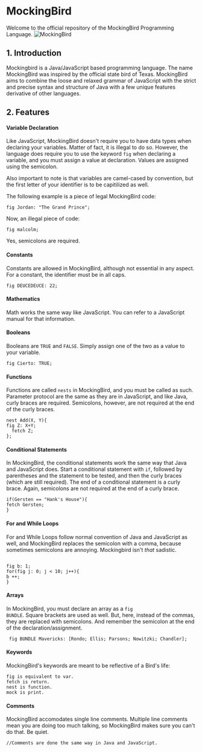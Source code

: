 # MockingBird
Welcome to the official repository of the MockingBird Programming Language.
![MockingBird](http://github.com/J-Play/MockingBird/blob/master/Logo.png)

## 1. Introduction
Mockingbird is a Java/JavaScript based programming language. The name MockingBird was inspired by the official state bird of Texas. MockingBird aims to combine the loose and relaxed grammar of JavaScript with the strict and precise syntax and structure of Java with a few unique features derivative of other languages.

## 2. Features
#### Variable Declaration
Like JavaScript, MockingBird doesn't require you to have data types when declaring your variables. Matter of fact, it is illegal to do so. However, the language does require you to use the keyword <code>fig</code> when declaring a variable, and you must assign a value at declaration. Values are assigned using the semicolon.

Also important to note is that variables are camel-cased by convention, but the first letter of your identifier is to be capitilized as well.

The following example is a piece of legal MockingBird code:
<pre><code>fig Jordan: "The Grand Prince";</code></pre>

Now, an illegal piece of code:
<pre><code>fig malcolm;</code></pre>

Yes, semicolons are required.

#### Constants
Constants are allowed in MockingBird, although not essential in any aspect. For a constant, the identifier must be in all caps.
<pre><code>fig DEUCEDEUCE: 22;</code></pre>

#### Mathematics
Math works the same way like JavaScript. You can refer to a JavaScript manual for that information.

#### Booleans
Booleans are <code>TRUE</code> and <code>FALSE</code>. Simply assign one of the two as a value to your variable.
<pre><code>fig Cierto: TRUE;</code></pre>

#### Functions
Functions are called <code>nests</code> in MockingBird, and you must be called as such. Parameter protocol are the same as they are in JavaScript, and like Java, curly braces are required. Semicolons, however, are not required at the end of the curly braces.
<pre><code>nest Add(X, Y){
fig Z: X+Y;
  fetch Z;
};</code></pre>

#### Conditional Statements
In MockingBird, the conditional statements work the same way that Java and JavaScript does. Start a conditional statement with <code>if</code>, followed by parentheses and the statement to be tested, and then the curly braces (which are still required). The end of a conditional statement is a curly brace. Again, semicolons are not required at the end of a curly brace.
<pre><code>if(Gersten == "Hank's House"){
fetch Gersten;
}</code></pre>

#### For and While Loops
For and While Loops follow normal convention of Java and JavaScript as well, and MockingBird replaces the semicolon with a comma, because sometimes semicolons are annoying. Mockingbird isn't *that* sadistic.
<pre><code>
fig b: 1;
for(fig j: 0; j < 10; j++){
b ++;
}
</code></pre>

#### Arrays
In MockingBird, you must declare an array as a <code>fig BUNDLE</code>. Square brackets are used as well. But, here, instead of the commas, they are replaced with semicolons. And remember the semicolon at the end of the declaration/assignment.
<pre><code> fig BUNDLE Mavericks: [Rondo; Ellis; Parsons; Nowitzki; Chandler]; </code></pre>

#### Keywords
MockingBird's keywords are meant to be reflective of a Bird's life:
<pre><code>fig is equivalent to var.
fetch is return.
nest is function.
mock is print.</code></pre>

#### Comments
MockingBird accomodates single line comments. Multiple line comments mean you are doing too much talking, so MockingBird makes sure you can't do that. Be quiet.
<pre><code>//Comments are done the same way in Java and JavaScript.</code></pre>
